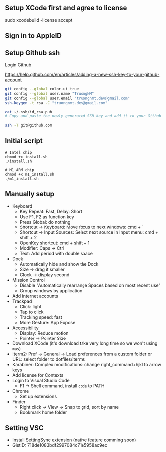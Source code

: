 ## Setup XCode first and agree to license
sudo xcodebuild -license accept

## Sign in to AppleID

## Setup Github ssh
Login Github

https://help.github.com/en/articles/adding-a-new-ssh-key-to-your-github-account

```bash
git config --global color.ui true
git config --global user.name "TruongNM"
git config --global user.email "truongnmt.dev@gmail.com"
ssh-keygen -t rsa -C "truongnmt.dev@gmail.com"

cat ~/.ssh/id_rsa.pub
# Copy and paste the newly generated SSH key and add it to your Github account: https://github.com/settings/ssh"
  
ssh -T git@github.com
```

## Initial script

```
# Intel chip
chmod +x install.sh
./install.sh

# M1 ARM chip
chmod +x m1_install.sh
./m1_install.sh
```

## Manually setup
- Keyboard
  - Key Repeat: Fast, Delay: Short
  - Use F1, F2 as function key
  - Press Global: do nothing
  - Shortcut -> Keyboard: Move focus to next windows: cmd + `
  - Shortcut -> Input Sources: Select next source in Input menu: cmd + shift + 2
  - OpenKey shortcut: cmd + shift + 1
  - Modifier: Caps -> Ctrl
  - Text: Add period with double space
- Dock
  - Automatically hide and show the Dock
  - Size -> drag it smaller
  - Clock -> display second
- Mission Control
  - Disable "Automatically rearrange Spaces based on most recent use"
  - Group windows by application
- Add internet accounts
- Trackpad
  - Click: light
  - Tap to click
  - Tracking speed: fast
  - More Gesture: App Expose
- Accessibility
  - Display: Reduce motion
  - Pointer -> Pointer Size
- Download XCode (it's download take very long time so we won't using `mas`)
- Iterm2: Pref -> General -> Load preferences from a custom folder or URL: select folder to dotfiles/iterms
- Karabiner: Complex modifications: change right_command+hjkl to arrow keys
- Add license for Contexts
- Login to Visual Studio Code
  - F1 -> Shell command, install `code` to PATH
- Chrome
  - Set up extensions
- Finder
  - Right click -> View -> Snap to grid, sort by name
  - Bookmark home folder

## Setting VSC
- Install SettingSync extension (native feature comming soon)
- GistID: 718de1083bdf2997084c71e5958ac9ec
